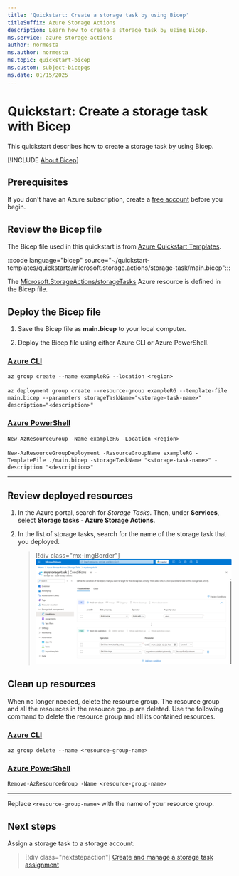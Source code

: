 ```yaml
---
title: 'Quickstart: Create a storage task by using Bicep'
titleSuffix: Azure Storage Actions
description: Learn how to create a storage task by using Bicep.
ms.service: azure-storage-actions
author: normesta
ms.author: normesta
ms.topic: quickstart-bicep
ms.custom: subject-bicepqs
ms.date: 01/15/2025
---
```


# Quickstart: Create a storage task with Bicep

This quickstart describes how to create a storage task by using Bicep.

[!INCLUDE [About Bicep](~/reusable-content/ce-skilling/azure/includes/resource-manager-quickstart-bicep-introduction.md)]

## Prerequisites

If you don't have an Azure subscription, create a [free account](https://azure.microsoft.com/free/?WT.mc_id=A261C142F) before you begin.

## Review the Bicep file

The Bicep file used in this quickstart is from
[Azure Quickstart Templates](https://azure.microsoft.com/resources/templates/storage-task/).

:::code language="bicep" source="~/quickstart-templates/quickstarts/microsoft.storage.actions/storage-task/main.bicep":::

The [Microsoft.StorageActions/storageTasks](/azure/templates/microsoft.storageactions/2023-01-01/storagetasks) Azure resource is defined in the Bicep file. 

## Deploy the Bicep file

1. Save the Bicep file as **main.bicep** to your local computer.

2. Deploy the Bicep file using either Azure CLI or Azure PowerShell.

### [Azure CLI](#tab/azure-cli)

```azurecli
az group create --name exampleRG --location <region>

az deployment group create --resource-group exampleRG --template-file main.bicep --parameters storageTaskName="<storage-task-name>" description="<description>" 
```

### [Azure PowerShell](#tab/azure-powershell)

```azurepowershell
New-AzResourceGroup -Name exampleRG -Location <region>

New-AzResourceGroupDeployment -ResourceGroupName exampleRG -TemplateFile ./main.bicep -storageTaskName "<storage-task-name>" -description "<description>"
```

---

## Review deployed resources

1. In the Azure portal, search for _Storage Tasks_. Then, under **Services**, select **Storage tasks - Azure Storage Actions**.

2. In the list of storage tasks, search for the name of the storage task that you deployed.

   > [!div class="mx-imgBorder"]
   > ![Screenshot of the deployed storage task as it appears in the Azure portal.](../media/storage-tasks/storage-quickstart-bicep/deployed-storage-task-in-azure-portal.png)


## Clean up resources

When no longer needed, delete the resource group. The resource group and all the resources in the
resource group are deleted. Use the following command to delete the resource group and all its contained resources.

### [Azure CLI](#tab/azure-cli)

```azurecli-interactive
az group delete --name <resource-group-name>
```

### [Azure PowerShell](#tab/azure-powershell)

```azurepowershell-interactive
Remove-AzResourceGroup -Name <resource-group-name>
```

---

Replace `<resource-group-name>` with the name of your resource group.

## Next steps

Assign a storage task to a storage account.

> [!div class="nextstepaction"]
> [Create and manage a storage task assignment](storage-task-assignment-create.md)